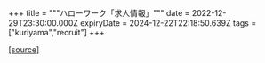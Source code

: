 +++
title = """ハローワーク「求人情報」"""
date = 2022-12-29T23:30:00.000Z
expiryDate = 2024-12-22T22:18:50.639Z
tags = ["kuriyama","recruit"]
+++


[[source]](https://www.town.kuriyama.hokkaido.jp/soshiki/51/20382.html)
